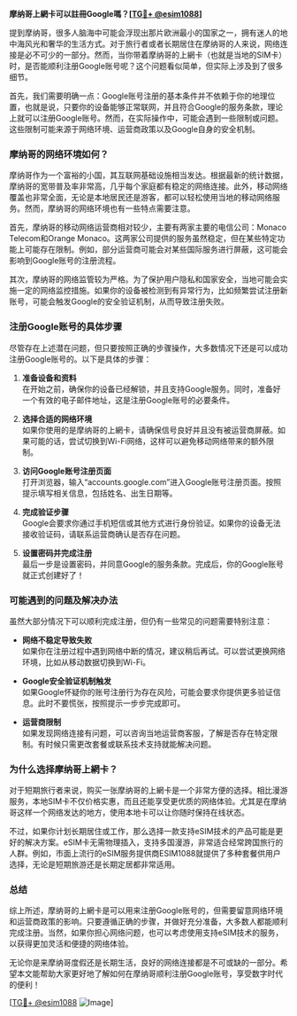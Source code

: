 **摩纳哥上網卡可以註冊Google嗎？[[TG💪+ @esim1088](https://t.me/s/esim1088)]**

提到摩纳哥，很多人脑海中可能会浮现出那片欧洲最小的国家之一，拥有迷人的地中海风光和奢华的生活方式。对于旅行者或者长期居住在摩纳哥的人来说，网络连接是必不可少的一部分。然而，当你带着摩纳哥的上網卡（也就是当地的SIM卡）时，是否能顺利注册Google账号呢？这个问题看似简单，但实际上涉及到了很多细节。

首先，我们需要明确一点：Google账号注册的基本条件并不依赖于你的地理位置，也就是说，只要你的设备能够正常联网，并且符合Google的服务条款，理论上就可以注册Google账号。然而，在实际操作中，可能会遇到一些限制或问题。这些限制可能来源于网络环境、运营商政策以及Google自身的安全机制。

### **摩纳哥的网络环境如何？**

摩纳哥作为一个富裕的小国，其互联网基础设施相当发达。根据最新的统计数据，摩纳哥的宽带普及率非常高，几乎每个家庭都有稳定的网络连接。此外，移动网络覆盖也非常全面，无论是本地居民还是游客，都可以轻松使用当地的移动网络服务。然而，摩纳哥的网络环境也有一些特点需要注意。

首先，摩纳哥的移动网络运营商相对较少，主要有两家主要的电信公司：Monaco Telecom和Orange Monaco。这两家公司提供的服务虽然稳定，但在某些特定功能上可能存在限制。例如，部分运营商可能会对某些国际服务进行屏蔽，这可能会影响到Google账号的注册流程。

其次，摩纳哥的网络监管较为严格。为了保护用户隐私和国家安全，当地可能会实施一定的网络监控措施。如果你的设备被检测到有异常行为，比如频繁尝试注册新账号，可能会触发Google的安全验证机制，从而导致注册失败。

### **注册Google账号的具体步骤**

尽管存在上述潜在问题，但只要按照正确的步骤操作，大多数情况下还是可以成功注册Google账号的。以下是具体的步骤：

1. **准备设备和资料**  
   在开始之前，确保你的设备已经解锁，并且支持Google服务。同时，准备好一个有效的电子邮件地址，这是注册Google账号的必要条件。

2. **选择合适的网络环境**  
   如果你使用的是摩纳哥的上網卡，请确保信号良好并且没有被运营商屏蔽。如果可能的话，尝试切换到Wi-Fi网络，这样可以避免移动网络带来的额外限制。

3. **访问Google账号注册页面**  
   打开浏览器，输入“accounts.google.com”进入Google账号注册页面。按照提示填写相关信息，包括姓名、出生日期等。

4. **完成验证步骤**  
   Google会要求你通过手机短信或其他方式进行身份验证。如果你的设备无法接收验证码，请联系运营商确认是否存在问题。

5. **设置密码并完成注册**  
   最后一步是设置密码，并同意Google的服务条款。完成后，你的Google账号就正式创建好了！

### **可能遇到的问题及解决办法**

虽然大部分情况下可以顺利完成注册，但仍有一些常见的问题需要特别注意：

- **网络不稳定导致失败**  
  如果你在注册过程中遇到网络中断的情况，建议稍后再试。可以尝试更换网络环境，比如从移动数据切换到Wi-Fi。

- **Google安全验证机制触发**  
  如果Google怀疑你的账号注册行为存在风险，可能会要求你提供更多验证信息。此时不要慌张，按照提示一步步完成即可。

- **运营商限制**  
  如果发现网络连接有问题，可以咨询当地运营商客服，了解是否存在特定限制。有时候只需更改套餐或联系技术支持就能解决问题。

### **为什么选择摩纳哥上網卡？**

对于短期旅行者来说，购买一张摩纳哥的上網卡是一个非常方便的选择。相比漫游服务，本地SIM卡不仅价格实惠，而且还能享受更优质的网络体验。尤其是在摩纳哥这样一个网络发达的地方，使用本地卡可以让你随时保持在线状态。

不过，如果你计划长期居住或工作，那么选择一款支持eSIM技术的产品可能是更好的解决方案。eSIM卡无需物理插入，支持多国漫游，非常适合经常跨国旅行的人群。例如，市面上流行的eSIM服务提供商ESIM1088就提供了多种套餐供用户选择，无论是短期旅游还是长期定居都非常适用。

### **总结**

综上所述，摩纳哥的上網卡是可以用来注册Google账号的，但需要留意网络环境和运营商政策的影响。只要遵循正确的步骤，并做好充分准备，大多数人都能顺利完成注册。当然，如果你担心网络问题，也可以考虑使用支持eSIM技术的服务，以获得更加灵活和便捷的网络体验。

无论你是来摩纳哥度假还是长期生活，良好的网络连接都是不可或缺的一部分。希望本文能帮助大家更好地了解如何在摩纳哥顺利注册Google账号，享受数字时代的便利！

[[TG💪+ @esim1088](https://t.me/s/esim1088) ![Image](https://i.postimg.cc/4NQfJmqS/Snipaste-2025-05-13-00-14-12.png)]